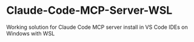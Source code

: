 # Claude-Code-MCP-Server-WSL
Working solution for Claude Code MCP server install in VS Code IDEs on Windows with WSL
